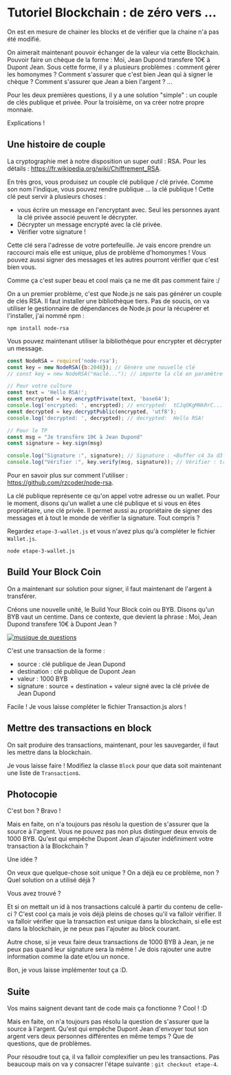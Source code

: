 # Tutoriel Blockchain : de zéro vers ...

On est en mesure de chainer les blocks et de vérifier que la chaine n'a pas été modifié.

On aimerait maintenant pouvoir échanger de la valeur via cette Blockchain. Pouvoir faire un chèque de la forme : Moi, Jean Dupond transfere 10€ à Dupont Jean. Sous cette forme, il y a plusieurs problèmes : comment gérer les homonymes ? Comment s'assurer que c'est bien Jean qui à signer le chèque ? Comment s'assurer que Jean a bien l'argent ? ...

Pour les deux premières questions, il y a une solution "simple" : un couple de clés publique et privée. Pour la troisième, on va créer notre propre monnaie.

Explications !

## Une histoire de couple

La cryptographie met à notre disposition un super outil : RSA. Pour les détails : https://fr.wikipedia.org/wiki/Chiffrement_RSA.

En très gros, vous produisez un couple clé publique / clé privée. Comme son nom l'indique, vous pouvez rendre publique ... la clé publique ! Cette clé peut servir à plusieurs choses :

* vous écrire un message en l'encryptant avec. Seul les personnes ayant la clé privée associé peuvent le décrypter.
* Décrypter un message encrypté avec la clé privée.
* Vérifier votre signature !

Cette clé sera l'adresse de votre portefeuille. Je vais encore prendre un raccourci mais elle est unique, plus de problème d'homonymes ! Vous pouvez aussi signer des messages et les autres pourront vérifier que c'est bien vous.

Comme ça c'est super beau et cool mais ça ne me dit pas comment faire :/

On a un premier problème, c'est que Node.js ne sais pas générer un couple de clés RSA. Il faut installer une bibliothèque tiers. Pas de soucis, on va utiliser le gestionnaire de dépendances de Node.js pour la récupérer et l'installer, j'ai nommé npm :

    npm install node-rsa

Vous pouvez maintenant utiliser la bibliothèque pour encrypter et décrypter un message.

```Javascript
const NodeRSA = require('node-rsa');
const key = new NodeRSA({b:2048}); // Génère une nouvelle clé
// const key = new NodeRSA("maclé..."); // importe la clé en paramètre

// Pour votre culture
const text = 'Hello RSA!';
const encrypted = key.encryptPrivate(text, 'base64');
console.log('encrypted: ', encrypted); // encrypted:  tCJqOKgMNkRrC...
const decrypted = key.decryptPublic(encrypted, 'utf8');
console.log('decrypted: ', decrypted); // decrypted:  Hello RSA!

// Pour le TP
const msg = "Je transfère 10€ à Jean Dupond"
const signature = key.sign(msg)

console.log("Signature :", signature); // Signature : <Buffer c4 3a d3 01 df fc 56 4a 01 8b ... 246 more bytes>
console.log("Vérifier :", key.verify(msg, signature)); // Vérifier : true
```

Pour en savoir plus sur comment l'utiliser : https://github.com/rzcoder/node-rsa.

La clé publique représente ce qu'on appel votre adresse ou un wallet. Pour le moment, disons qu'un wallet a une clé publique et si vous en êtes propriétaire, une clé privée. Il permet aussi au propriétaire de signer des messages et à tout le monde de vérifier la signature. Tout compris ?

Regardez `etape-3-wallet.js` et vous n'avez plus qu'à compléter le fichier `Wallet.js`.

    node etape-3-wallet.js

## Build Your Block Coin

On a maintenant sur solution pour signer, il faut maintenant de l'argent à transférer.

Créons une nouvelle unité, le Build Your Block coin ou BYB. Disons qu'un BYB vaut un centime. Dans ce contexte, que devient la phrase : Moi, Jean Dupond transfere 10€ à Dupont Jean ?

[![musique de questions](https://img.youtube.com/vi/QrPCPoOAO4E/0.jpg)](https://www.youtube.com/watch?v=QrPCPoOAO4E)

C'est une transaction de la forme :

* source : clé publique de Jean Dupond
* destination : clé publique de Dupont Jean
* valeur : 1000 BYB
* signature : source + destination + valeur signé avec la clé privée de Jean Dupond

Facile ! Je vous laisse compléter le fichier Transaction.js alors !

## Mettre des transactions en block

On sait produire des transactions, maintenant, pour les sauvegarder, il faut les mettre dans la blockchain.

Je vous laisse faire ! Modifiez la classe `Block` pour que data soit maintenant une liste de `Transaction`s.

## Photocopie

C'est bon ? Bravo !

Mais en faite, on n'a toujours pas résolu la question de s'assurer que la source à l'argent. Vous ne pouvez pas non plus distinguer deux envois de 1000 BYB. Qu'est qui empêche Dupont Jean d'ajouter indéfiniment votre transaction à la Blockchain ?

Une idée ?

On veux que quelque-chose soit unique ? On a déjà eu ce problème, non ? Quel solution on a utilisé déjà ?

Vous avez trouvé ?

Et si on mettait un id à nos transactions calculé à partir du contenu de celle-ci ? C'est cool ça mais je vois déjà pleins de choses qu'il va falloir vérifier. Il va falloir vérifier que la transaction est unique dans la blockchain, si elle est dans la blockchain, je ne peux pas l'ajouter au block courant.

Autre chose, si je veux faire deux transactions de 1000 BYB à Jean, je ne peux pas quand leur signature sera la même ! Je dois rajouter une autre information comme la date et/ou un nonce.

Bon, je vous laisse implémenter tout ça :D.

## Suite

Vos mains saignent devant tant de code mais ça fonctionne ? Cool ! <Rire sadique> :D

Mais en faite, on n'a toujours pas résolu la question de s'assurer que la source à l'argent. Qu'est qui empêche Dupont Jean d'envoyer tout son argent vers deux personnes différentes en même temps ? Que de questions, que de problèmes.

Pour résoudre tout ça, il va falloir complexifier un peu les transactions. Pas beaucoup mais on va y consacrer l'étape suivante : `git checkout etape-4`.
